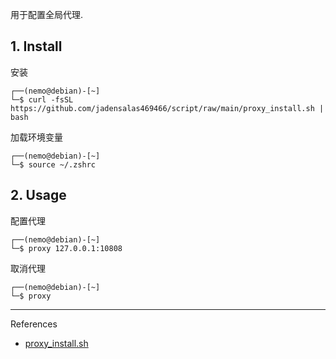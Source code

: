 用于配置全局代理.

## 1. Install

安装

```
┌──(nemo@debian)-[~]
└─$ curl -fsSL https://github.com/jadensalas469466/script/raw/main/proxy_install.sh | bash
```

加载环境变量

```
┌──(nemo@debian)-[~]
└─$ source ~/.zshrc
```

## 2. Usage

配置代理

```
┌──(nemo@debian)-[~]
└─$ proxy 127.0.0.1:10808
```

取消代理

```
┌──(nemo@debian)-[~]
└─$ proxy
```

---

References

- [proxy_install.sh](https://github.com/jadensalas469466/scripts/blob/main/proxy_install.sh)

